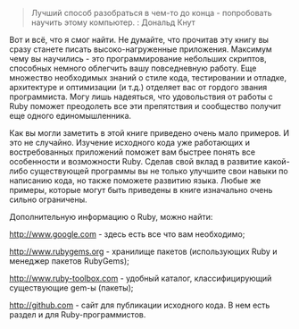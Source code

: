 > Лучший способ разобраться в чем-то до конца - попробовать научить этому компьютер.
>: Дональд Кнут

Вот и всё, что я смог найти. Не думайте, что прочитав эту книгу вы сразу станете писать высоко-нагруженные приложения. Максимум чему вы научились - это программирование небольших скриптов, способных немного облегчить вашу повседневную работу. Еще множество необходимых знаний о стиле кода, тестировании и отладке, архитектуре и оптимизации (и т.д.) отделяет вас от гордого звания программиста. Могу лишь надеяться, что удовольствия от работы с Ruby поможет преодолеть все эти препятствия и сообщество получит еще одного единомышленника.

Как вы могли заметить в этой книге приведено очень мало примеров. И это не случайно. Изучение исходного кода уже работающих и востребованных приложений поможет вам быстрее понять все особенности и возможности Ruby. Сделав свой вклад в развитие какой-либо существующей программы вы не только улучшите свои навыки по написанию кода, но также поможете развитию языка. Любые же примеры, которые могут быть приведены в книге изначально очень сильно ограничены.

Дополнительную информацию о Ruby, можно найти:

<http://www.google.com> - здесь есть все что вам необходимо;

<http://www.rubygems.org> - хранилище пакетов (использующих Ruby и менеджер пакетов RubyGems);

<http://www.ruby-toolbox.com> - удобный каталог, классифицирующий существующие gem-ы (пакеты);

<http://github.com> - сайт для публикации исходного кода. В нем есть раздел и для Ruby-программистов.